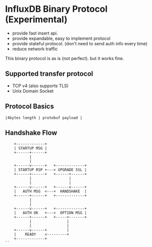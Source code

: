 # InfluxDB Binary Protocol (Experimental)

* provide fast insert api.
* provide expandable, easy to implement protocol
* provide stateful protocol. (don't need to send auth info every time)
* reduce network traffic

This binary protocol is as is (not perfect). but it works fine.

## Supported transfer protocol

* TCP v4 (also supports TLS)
* Unix Domain Socket

## Protocol Basics

```
|4bytes length | protobuf payload |
```

## Handshake Flow


```
    +-------------+
    | STARTUP MSG |
    +------+------+
           |
           |
    +------v------+   +-------------+
    | STARTUP RSP +---> UPGRADE SSL |
    +------+------+   +------+------+
           |                 |
           |                 |
    +------v------+   +------v------+
    |   AUTH MSG  <---+  HANDSHAKE  |
    +------+------+   +-------------+
           |
           |
    +------v------+   +-------------+
    |   AUTH OK   +--->  OPTION MSG |
    +------+------+   +-----+-------+
           |                |
           |                |
    +------v------+         |
    |    READY    <---------+
    +-------------+
``